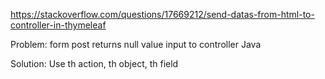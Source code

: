 https://stackoverflow.com/questions/17669212/send-datas-from-html-to-controller-in-thymeleaf

Problem: form post returns null value input to controller Java

Solution: Use th action, th object, th field
